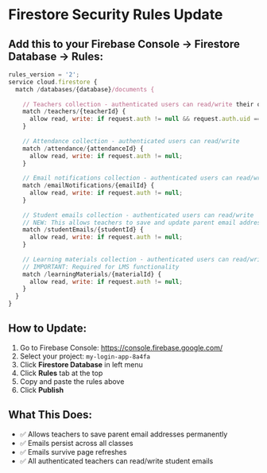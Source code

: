 # Firestore Security Rules Update

## Add this to your Firebase Console → Firestore Database → Rules:

```javascript
rules_version = '2';
service cloud.firestore {
  match /databases/{database}/documents {
    
    // Teachers collection - authenticated users can read/write their own data
    match /teachers/{teacherId} {
      allow read, write: if request.auth != null && request.auth.uid == teacherId;
    }
    
    // Attendance collection - authenticated users can read/write
    match /attendance/{attendanceId} {
      allow read, write: if request.auth != null;
    }
    
    // Email notifications collection - authenticated users can read/write
    match /emailNotifications/{emailId} {
      allow read, write: if request.auth != null;
    }
    
    // Student emails collection - authenticated users can read/write
    // NEW: This allows teachers to save and update parent email addresses
    match /studentEmails/{studentId} {
      allow read, write: if request.auth != null;
    }
    
    // Learning materials collection - authenticated users can read/write
    // IMPORTANT: Required for LMS functionality
    match /learningMaterials/{materialId} {
      allow read, write: if request.auth != null;
    }
  }
}
```

## How to Update:

1. Go to Firebase Console: https://console.firebase.google.com/
2. Select your project: `my-login-app-8a4fa`
3. Click **Firestore Database** in left menu
4. Click **Rules** tab at the top
5. Copy and paste the rules above
6. Click **Publish**

## What This Does:

- ✅ Allows teachers to save parent email addresses permanently
- ✅ Emails persist across all classes
- ✅ Emails survive page refreshes
- ✅ All authenticated teachers can read/write student emails
